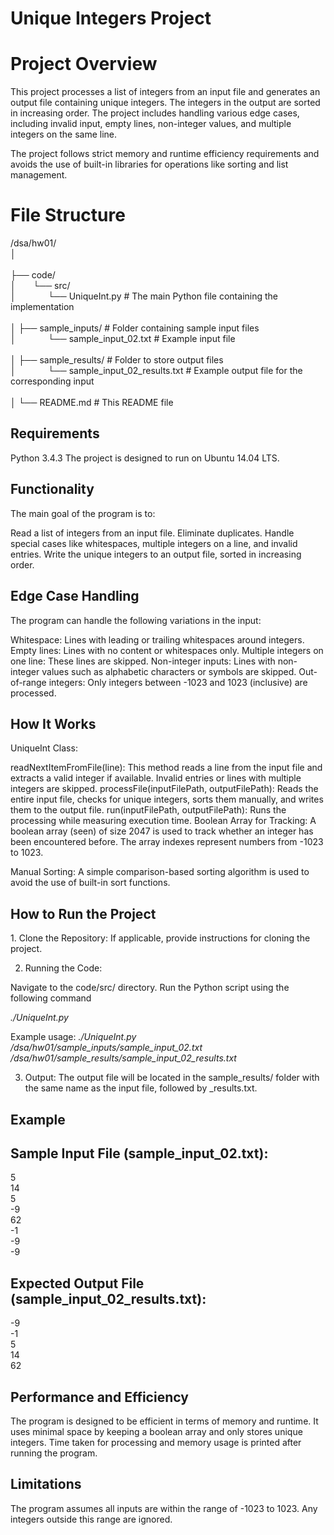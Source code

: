 <h1>Unique Integers Project</h1>

<h1>Project Overview</h1>
<p>This project processes a list of integers from an input file and generates an output file containing unique integers. The integers in the output are sorted in increasing order. The project includes handling various edge cases, including invalid input, empty lines, non-integer values, and multiple integers on the same line.

The project follows strict memory and runtime efficiency requirements and avoids the use of built-in libraries for operations like sorting and list management.</p>

File Structure
===============

/dsa/hw01/ <br>
│<br><br>
├── code/<br>
│&nbsp;&nbsp;&nbsp;&nbsp;&nbsp;&nbsp;   └── src/<br>
│&nbsp;&nbsp;&nbsp;&nbsp;&nbsp;&nbsp;&nbsp;&nbsp;&nbsp;&nbsp;&nbsp;&nbsp;       └── UniqueInt.py        # The main Python file containing the implementation<br><br>
│
├── sample_inputs/              # Folder containing sample input files<br>
│&nbsp;&nbsp;&nbsp;&nbsp;&nbsp;&nbsp;&nbsp;&nbsp;&nbsp;&nbsp;&nbsp;&nbsp;   └── sample_input_02.txt     # Example input file<br><br>
│
├── sample_results/             # Folder to store output files<br>
│&nbsp;&nbsp;&nbsp;&nbsp;&nbsp;&nbsp;&nbsp;&nbsp;&nbsp;&nbsp;&nbsp;&nbsp;   └── sample_input_02_results.txt  # Example output file for the corresponding input<br><br>
│
└── README.md                   # This README file<be>

<h2>Requirements</h2>
Python 3.4.3
The project is designed to run on Ubuntu 14.04 LTS.
<h2>Functionality</h2>
The main goal of the program is to:

Read a list of integers from an input file.
Eliminate duplicates.
Handle special cases like whitespaces, multiple integers on a line, and invalid entries.
Write the unique integers to an output file, sorted in increasing order.
<h2>Edge Case Handling</h2>
The program can handle the following variations in the input:

Whitespace: Lines with leading or trailing whitespaces around integers.
Empty lines: Lines with no content or whitespaces only.
Multiple integers on one line: These lines are skipped.
Non-integer inputs: Lines with non-integer values such as alphabetic characters or symbols are skipped.
Out-of-range integers: Only integers between -1023 and 1023 (inclusive) are processed.
<h2>How It Works</h2>
UniqueInt Class:

readNextItemFromFile(line): This method reads a line from the input file and extracts a valid integer if available. Invalid entries or lines with multiple integers are skipped.
processFile(inputFilePath, outputFilePath): Reads the entire input file, checks for unique integers, sorts them manually, and writes them to the output file.
run(inputFilePath, outputFilePath): Runs the processing while measuring execution time.
Boolean Array for Tracking: A boolean array (seen) of size 2047 is used to track whether an integer has been encountered before. The array indexes represent numbers from -1023 to 1023.

Manual Sorting: A simple comparison-based sorting algorithm is used to avoid the use of built-in sort functions.

<h2>How to Run the Project</h2>
1. Clone the Repository: If applicable, provide instructions for cloning the project.

2. Running the Code:

Navigate to the code/src/ directory.
Run the Python script using the following command

*./UniqueInt.py*

Example usage:
*./UniqueInt.py /dsa/hw01/sample_inputs/sample_input_02.txt /dsa/hw01/sample_results/sample_input_02_results.txt*

3. Output: The output file will be located in the sample_results/ folder with the same name as the input file, followed by _results.txt.

<h2>Example</h2>
<h2>Sample Input File (sample_input_02.txt):</h2>
5<br>
14<br>
5<br>
-9<br>
62<br>
-1<br>
-9<br>
-9<be>
<h2>Expected Output File (sample_input_02_results.txt):</h2>

-9 <br>
-1<br>
5<br>
14<br>
62<be>


<h2>Performance and Efficiency</h2>
The program is designed to be efficient in terms of memory and runtime. It uses minimal space by keeping a boolean array and only stores unique integers.
Time taken for processing and memory usage is printed after running the program.
<h2>Limitations</h2>
The program assumes all inputs are within the range of -1023 to 1023. Any integers outside this range are ignored.

